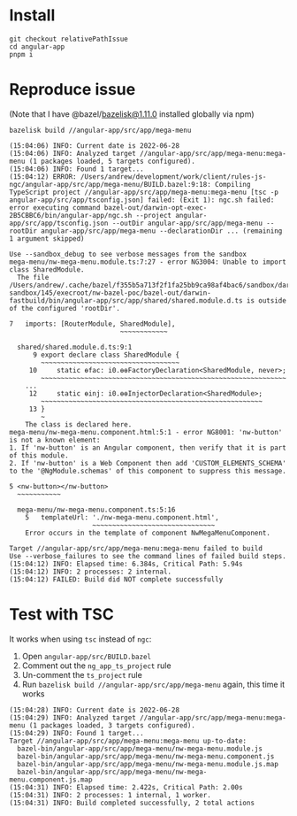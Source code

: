 # Install

```
git checkout relativePathIssue
cd angular-app
pnpm i
```

# Reproduce issue

(Note that I have @bazel/bazelisk@1.11.0 installed globally via npm)
```
bazelisk build //angular-app/src/app/mega-menu
```

```
(15:04:06) INFO: Current date is 2022-06-28
(15:04:06) INFO: Analyzed target //angular-app/src/app/mega-menu:mega-menu (1 packages loaded, 5 targets configured).
(15:04:06) INFO: Found 1 target...
(15:04:12) ERROR: /Users/andrew/development/work/client/rules-js-ngc/angular-app/src/app/mega-menu/BUILD.bazel:9:18: Compiling TypeScript project //angular-app/src/app/mega-menu:mega-menu [tsc -p angular-app/src/app/tsconfig.json] failed: (Exit 1): ngc.sh failed: error executing command bazel-out/darwin-opt-exec-2B5CBBC6/bin/angular-app/ngc.sh --project angular-app/src/app/tsconfig.json --outDir angular-app/src/app/mega-menu --rootDir angular-app/src/app/mega-menu --declarationDir ... (remaining 1 argument skipped)

Use --sandbox_debug to see verbose messages from the sandbox
mega-menu/nw-mega-menu.module.ts:7:27 - error NG3004: Unable to import class SharedModule.
  The file /Users/andrew/.cache/bazel/f355b5a713f2f1fa25bb9ca98af4bac6/sandbox/darwin-sandbox/145/execroot/nw-bazel-poc/bazel-out/darwin-fastbuild/bin/angular-app/src/app/shared/shared.module.d.ts is outside of the configured 'rootDir'.

7   imports: [RouterModule, SharedModule],
                            ~~~~~~~~~~~~

  shared/shared.module.d.ts:9:1
      9 export declare class SharedModule {
        ~~~~~~~~~~~~~~~~~~~~~~~~~~~~~~~~~~~
     10     static ɵfac: i0.ɵɵFactoryDeclaration<SharedModule, never>;
        ~~~~~~~~~~~~~~~~~~~~~~~~~~~~~~~~~~~~~~~~~~~~~~~~~~~~~~~~~~~~~~
    ...
     12     static ɵinj: i0.ɵɵInjectorDeclaration<SharedModule>;
        ~~~~~~~~~~~~~~~~~~~~~~~~~~~~~~~~~~~~~~~~~~~~~~~~~~~~~~~~
     13 }
        ~
    The class is declared here.
mega-menu/nw-mega-menu.component.html:5:1 - error NG8001: 'nw-button' is not a known element:
1. If 'nw-button' is an Angular component, then verify that it is part of this module.
2. If 'nw-button' is a Web Component then add 'CUSTOM_ELEMENTS_SCHEMA' to the '@NgModule.schemas' of this component to suppress this message.

5 <nw-button></nw-button>
  ~~~~~~~~~~~

  mega-menu/nw-mega-menu.component.ts:5:16
    5   templateUrl: './nw-mega-menu.component.html',
                     ~~~~~~~~~~~~~~~~~~~~~~~~~~~~~~~
    Error occurs in the template of component NwMegaMenuComponent.

Target //angular-app/src/app/mega-menu:mega-menu failed to build
Use --verbose_failures to see the command lines of failed build steps.
(15:04:12) INFO: Elapsed time: 6.384s, Critical Path: 5.94s
(15:04:12) INFO: 2 processes: 2 internal.
(15:04:12) FAILED: Build did NOT complete successfully
```

# Test with TSC

It works when using `tsc` instead of `ngc`:

1. Open `angular-app/src/BUILD.bazel`
2. Comment out the `ng_app_ts_project` rule
3. Un-comment the `ts_project` rule
4. Run `bazelisk build //angular-app/src/app/mega-menu` again, this time it works

```
(15:04:28) INFO: Current date is 2022-06-28
(15:04:29) INFO: Analyzed target //angular-app/src/app/mega-menu:mega-menu (1 packages loaded, 3 targets configured).
(15:04:29) INFO: Found 1 target...
Target //angular-app/src/app/mega-menu:mega-menu up-to-date:
  bazel-bin/angular-app/src/app/mega-menu/nw-mega-menu.module.js
  bazel-bin/angular-app/src/app/mega-menu/nw-mega-menu.component.js
  bazel-bin/angular-app/src/app/mega-menu/nw-mega-menu.module.js.map
  bazel-bin/angular-app/src/app/mega-menu/nw-mega-menu.component.js.map
(15:04:31) INFO: Elapsed time: 2.422s, Critical Path: 2.00s
(15:04:31) INFO: 2 processes: 1 internal, 1 worker.
(15:04:31) INFO: Build completed successfully, 2 total actions
```